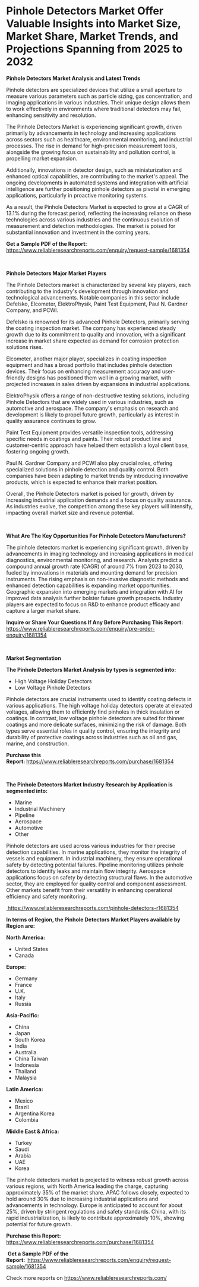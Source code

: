 <p><h1>Pinhole Detectors Market Offer Valuable Insights into Market Size, Market Share, Market Trends, and Projections Spanning from 2025 to 2032</h1></p><p><strong>Pinhole Detectors Market Analysis and Latest Trends</strong></p>
<p><p>Pinhole detectors are specialized devices that utilize a small aperture to measure various parameters such as particle sizing, gas concentration, and imaging applications in various industries. Their unique design allows them to work effectively in environments where traditional detectors may fail, enhancing sensitivity and resolution.</p><p>The Pinhole Detectors Market is experiencing significant growth, driven primarily by advancements in technology and increasing applications across sectors such as healthcare, environmental monitoring, and industrial processes. The rise in demand for high-precision measurement tools, alongside the growing focus on sustainability and pollution control, is propelling market expansion. </p><p>Additionally, innovations in detector design, such as miniaturization and enhanced optical capabilities, are contributing to the market's appeal. The ongoing developments in automated systems and integration with artificial intelligence are further positioning pinhole detectors as pivotal in emerging applications, particularly in proactive monitoring systems. </p><p>As a result, the Pinhole Detectors Market is expected to grow at a CAGR of 13.1% during the forecast period, reflecting the increasing reliance on these technologies across various industries and the continuous evolution of measurement and detection methodologies. The market is poised for substantial innovation and investment in the coming years.</p></p>
<p><strong>Get a Sample PDF of the Report:&nbsp;</strong> <a href="https://www.reliableresearchreports.com/enquiry/request-sample/1681354?utm_campaign=2201&utm_medium=2&utm_source=Github&utm_content=ia&utm_term=24032025&utm_id=pinhole-detectors">https://www.reliableresearchreports.com/enquiry/request-sample/1681354</a></p>
<p>&nbsp;</p>
<p><strong>Pinhole Detectors Major Market Players</strong></p>
<p><p>The Pinhole Detectors market is characterized by several key players, each contributing to the industry's development through innovation and technological advancements. Notable companies in this sector include Defelsko, Elcometer, ElektroPhysik, Paint Test Equipment, Paul N. Gardner Company, and PCWI.</p><p>Defelsko is renowned for its advanced Pinhole Detectors, primarily serving the coating inspection market. The company has experienced steady growth due to its commitment to quality and innovation, with a significant increase in market share expected as demand for corrosion protection solutions rises.</p><p>Elcometer, another major player, specializes in coating inspection equipment and has a broad portfolio that includes pinhole detection devices. Their focus on enhancing measurement accuracy and user-friendly designs has positioned them well in a growing market, with projected increases in sales driven by expansions in industrial applications.</p><p>ElektroPhysik offers a range of non-destructive testing solutions, including Pinhole Detectors that are widely used in various industries, such as automotive and aerospace. The company's emphasis on research and development is likely to propel future growth, particularly as interest in quality assurance continues to grow.</p><p>Paint Test Equipment provides versatile inspection tools, addressing specific needs in coatings and paints. Their robust product line and customer-centric approach have helped them establish a loyal client base, fostering ongoing growth.</p><p>Paul N. Gardner Company and PCWI also play crucial roles, offering specialized solutions in pinhole detection and quality control. Both companies have been adapting to market trends by introducing innovative products, which is expected to enhance their market position.</p><p>Overall, the Pinhole Detectors market is poised for growth, driven by increasing industrial application demands and a focus on quality assurance. As industries evolve, the competition among these key players will intensify, impacting overall market size and revenue potential.</p></p>
<p>&nbsp;</p>
<p><strong>What Are The Key Opportunities For Pinhole Detectors Manufacturers?</strong></p>
<p><p>The pinhole detectors market is experiencing significant growth, driven by advancements in imaging technology and increasing applications in medical diagnostics, environmental monitoring, and research. Analysts predict a compound annual growth rate (CAGR) of around 7% from 2023 to 2030, fueled by innovations in materials and mounting demand for precision instruments. The rising emphasis on non-invasive diagnostic methods and enhanced detection capabilities is expanding market opportunities. Geographic expansion into emerging markets and integration with AI for improved data analysis further bolster future growth prospects. Industry players are expected to focus on R&D to enhance product efficacy and capture a larger market share.</p></p>
<p><strong>Inquire or Share Your Questions If Any Before Purchasing This Report:</strong> <a href="https://www.reliableresearchreports.com/enquiry/pre-order-enquiry/1681354?utm_campaign=2201&utm_medium=2&utm_source=Github&utm_content=ia&utm_term=24032025&utm_id=pinhole-detectors">https://www.reliableresearchreports.com/enquiry/pre-order-enquiry/1681354</a></p>
<p>&nbsp;</p>
<p><strong>Market Segmentation</strong></p>
<p><strong>The Pinhole Detectors Market Analysis by types is segmented into:</strong></p>
<p><ul><li>High Voltage Holiday Detectors</li><li>Low Voltage Pinhole Detectors</li></ul></p>
<p><p>Pinhole detectors are crucial instruments used to identify coating defects in various applications. The high voltage holiday detectors operate at elevated voltages, allowing them to efficiently find pinholes in thick insulation or coatings. In contrast, low voltage pinhole detectors are suited for thinner coatings and more delicate surfaces, minimizing the risk of damage. Both types serve essential roles in quality control, ensuring the integrity and durability of protective coatings across industries such as oil and gas, marine, and construction.</p></p>
<p><strong>Purchase this Report:&nbsp;</strong><a href="https://www.reliableresearchreports.com/purchase/1681354?utm_campaign=2201&utm_medium=2&utm_source=Github&utm_content=ia&utm_term=24032025&utm_id=pinhole-detectors">https://www.reliableresearchreports.com/purchase/1681354</a></p>
<p>&nbsp;</p>
<p><strong>The Pinhole Detectors Market Industry Research by Application is segmented into:</strong></p>
<p><ul><li>Marine</li><li>Industrial Machinery</li><li>Pipeline</li><li>Aerospace</li><li>Automotive</li><li>Other</li></ul></p>
<p><p>Pinhole detectors are used across various industries for their precise detection capabilities. In marine applications, they monitor the integrity of vessels and equipment. In industrial machinery, they ensure operational safety by detecting potential failures. Pipeline monitoring utilizes pinhole detectors to identify leaks and maintain flow integrity. Aerospace applications focus on safety by detecting structural flaws. In the automotive sector, they are employed for quality control and component assessment. Other markets benefit from their versatility in enhancing operational efficiency and safety monitoring.</p></p>
<p><a href="https://www.reliableresearchreports.com/pinhole-detectors-r1681354?utm_campaign=2201&utm_medium=2&utm_source=Github&utm_content=ia&utm_term=24032025&utm_id=pinhole-detectors">&nbsp;https://www.reliableresearchreports.com/pinhole-detectors-r1681354</a></p>
<p><strong>In terms of Region, the Pinhole Detectors Market Players available by Region are:</strong></p>
<p>
    <p> <strong> North America: </strong>
        <ul>
            <li>United States</li>
            <li>Canada</li>
        </ul>
        </p> 
    <p> <strong> Europe: </strong>
        <ul>
            <li>Germany</li>
            <li>France</li>
            <li>U.K.</li>
            <li>Italy</li>
            <li>Russia</li>
        </ul>
        </p> 
    <p> <strong> Asia-Pacific: </strong>
        <ul>
            <li>China</li>
            <li>Japan</li>
            <li>South Korea</li>
            <li>India</li>
            <li>Australia</li>
            <li>China Taiwan</li>
            <li>Indonesia</li>
            <li>Thailand</li>
            <li>Malaysia</li>
        </ul>
        </p> 
    <p> <strong> Latin America: </strong>
        <ul>
            <li>Mexico</li>
            <li>Brazil</li>
            <li>Argentina Korea</li>
            <li>Colombia</li>
        </ul>
        </p> 
    <p> <strong> Middle East & Africa: </strong>
        <ul>
            <li>Turkey</li>
            <li>Saudi</li>
            <li>Arabia</li>
            <li>UAE</li>
            <li>Korea</li>
        </ul>
    </p>
    </p>
<p><p>The pinhole detectors market is projected to witness robust growth across various regions, with North America leading the charge, capturing approximately 35% of the market share. APAC follows closely, expected to hold around 30% due to increasing industrial applications and advancements in technology. Europe is anticipated to account for about 25%, driven by stringent regulations and safety standards. China, with its rapid industrialization, is likely to contribute approximately 10%, showing potential for future growth.</p></p>
<p><strong>Purchase this Report: </strong><a href="https://www.reliableresearchreports.com/purchase/1681354?utm_campaign=2201&utm_medium=2&utm_source=Github&utm_content=ia&utm_term=24032025&utm_id=pinhole-detectors">https://www.reliableresearchreports.com/purchase/1681354</a></p>
<p>&nbsp;<strong>Get a Sample PDF of the Report:&nbsp;&nbsp;</strong><a href="https://www.reliableresearchreports.com/enquiry/request-sample/1681354?utm_campaign=2201&utm_medium=2&utm_source=Github&utm_content=ia&utm_term=24032025&utm_id=pinhole-detectors">https://www.reliableresearchreports.com/enquiry/request-sample/1681354</a></p>
<p><strong></strong></p>
<p>Check more reports on <a href="https://www.reliableresearchreports.com/?utm_campaign=2201&utm_medium=2&utm_source=Github&utm_content=ia&utm_term=24032025&utm_id=pinhole-detectors">https://www.reliableresearchreports.com/</a></p>